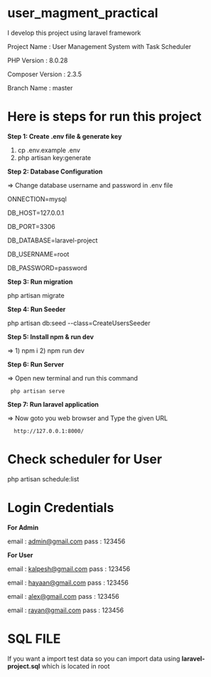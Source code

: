 # user_magment_practical

I develop this project using laravel framework

Project Name : User Management System with Task Scheduler

PHP Version : 8.0.28

Composer Version : 2.3.5

Branch Name : master

# Here is steps for run this project

**Step 1: Create .env file & generate key**

1) cp .env.example .env
2) php artisan key:generate

**Step 2: Database Configuration**

=> Change database username and password in .env file

ONNECTION=mysql

DB_HOST=127.0.0.1

DB_PORT=3306

DB_DATABASE=laravel-project

DB_USERNAME=root

DB_PASSWORD=password

**Step 3: Run migration**

php artisan migrate

**Step 4: Run Seeder**

php artisan db:seed --class=CreateUsersSeeder

**Step 5: Install npm & run dev**

=> 1) npm i
2) npm run dev

**Step 6: Run Server**

=> Open new terminal and run this command

     php artisan serve

**Step 7: Run laravel application**

=> Now goto you web browser and Type the given URL

      http://127.0.0.1:8000/

# Check scheduler for User

php artisan schedule:list

# Login Credentials

**For Admin**

email : admin@gmail.com
pass : 123456

**For User**

email : kalpesh@gmail.com
pass : 123456

email : hayaan@gmail.com
pass : 123456

email : alex@gmail.com
pass : 123456

email : rayan@gmail.com
pass : 123456

SQL FILE 
==================================

If you want a import test data so you can import data using **laravel-project.sql** which is located in root 
